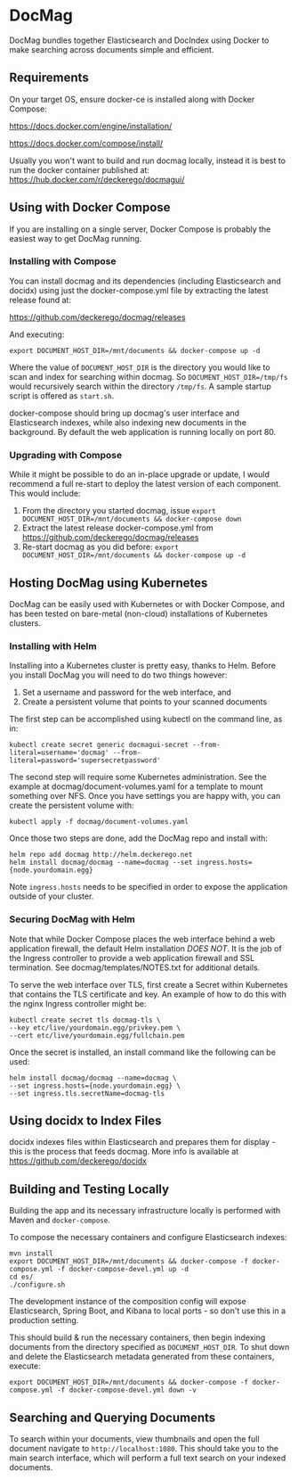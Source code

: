 # DocMag

DocMag bundles together Elasticsearch and DocIndex using Docker
to make searching across documents simple and efficient.


## Requirements

On your target OS, ensure docker-ce is installed along with Docker Compose:

https://docs.docker.com/engine/installation/

https://docs.docker.com/compose/install/

Usually you won't want to build and run docmag locally, instead it is best to
run the docker container published at: https://hub.docker.com/r/deckerego/docmagui/


## Using with Docker Compose

If you are installing on a single server, Docker Compose is probably the easiest way
to get DocMag running.


### Installing with Compose

You can install docmag and its dependencies (including Elasticsearch and docidx) using
just the docker-compose.yml file by extracting the latest release found at:

https://github.com/deckerego/docmag/releases

And executing:

    export DOCUMENT_HOST_DIR=/mnt/documents && docker-compose up -d

Where the value of `DOCUMENT_HOST_DIR` is the directory you would like to scan and
index for searching within docmag. So `DOCUMENT_HOST_DIR=/tmp/fs` would recursively
search within the directory `/tmp/fs`. A sample startup script is offered as `start.sh`.

docker-compose should bring up docmag's user interface and Elasticsearch indexes, while also
indexing new documents in the background. By default the web application is running
locally on port 80.


### Upgrading with Compose

While it might be possible to do an in-place upgrade or update, I would recommend a full
re-start to deploy the latest version of each component. This would include:

1. From the directory you started docmag, issue `export DOCUMENT_HOST_DIR=/mnt/documents && docker-compose down`
2. Extract the latest release docker-compose.yml from https://github.com/deckerego/docmag/releases
3. Re-start docmag as you did before: `export DOCUMENT_HOST_DIR=/mnt/documents && docker-compose up -d`


## Hosting DocMag using Kubernetes

DocMag can be easily used with Kubernetes or with Docker Compose, and has been
tested on bare-metal (non-cloud) installations of Kubernetes clusters.


### Installing with Helm

Installing into a Kubernetes cluster is pretty easy, thanks to Helm. Before you
install DocMag you will need to do two things however:

1. Set a username and password for the web interface, and
2. Create a persistent volume that points to your scanned documents

The first step can be accomplished using kubectl on the command line, as in:

    kubectl create secret generic docmagui-secret --from-literal=username='docmag' --from-literal=password='supersecretpassword'

The second step will require some Kubernetes administration. See the example at
docmag/document-volumes.yaml for a template to mount something over NFS. Once you
have settings you are happy with, you can create the persistent volume with:

    kubectl apply -f docmag/document-volumes.yaml

Once those two steps are done, add the DocMag repo and install with:

    helm repo add docmag http://helm.deckerego.net
    helm install docmag/docmag --name=docmag --set ingress.hosts={node.yourdomain.egg}

Note `ingress.hosts` needs to be specified in order to expose the application
outside of your cluster.


### Securing DocMag with Helm

Note that while Docker Compose places the web interface behind a web application
firewall, the default Helm installation _DOES NOT_. It is the job of the Ingress
controller to provide a web application firewall and SSL termination. See
docmag/templates/NOTES.txt for additional details.

To serve the web interface over TLS, first create a Secret within Kubernetes
that contains the TLS certificate and key. An example of how to do this with
the nginx Ingress controller might be:

    kubectl create secret tls docmag-tls \
    --key etc/live/yourdomain.egg/privkey.pem \
    --cert etc/live/yourdomain.egg/fullchain.pem

Once the secret is installed, an install command like the following can be used:

    helm install docmag/docmag --name=docmag \
    --set ingress.hosts={node.yourdomain.egg} \
    --set ingress.tls.secretName=docmag-tls


## Using docidx to Index Files

docidx indexes files within Elasticsearch and prepares them for display - this is the
process that feeds docmag. More info is available at https://github.com/deckerego/docidx


## Building and Testing Locally

Building the app and its necessary infrastructure locally is performed with
Maven and `docker-compose`.

To compose the necessary containers and configure Elasticsearch indexes:

    mvn install
    export DOCUMENT_HOST_DIR=/mnt/documents && docker-compose -f docker-compose.yml -f docker-compose-devel.yml up -d
    cd es/
    ./configure.sh

The development instance of the composition config will expose Elasticsearch,
Spring Boot, and Kibana to local ports - so don't use this in a
production setting.

This should build & run the necessary containers, then begin indexing documents
from the directory specified as `DOCUMENT_HOST_DIR`. To shut down and delete the
Elasticsearch metadata generated from these containers, execute:

    export DOCUMENT_HOST_DIR=/mnt/documents && docker-compose -f docker-compose.yml -f docker-compose-devel.yml down -v


## Searching and Querying Documents

To search within your documents, view thumbnails and open the full document
navigate to `http://localhost:1080`. This should take you to the main search
interface, which will perform a full text search on your indexed documents.

